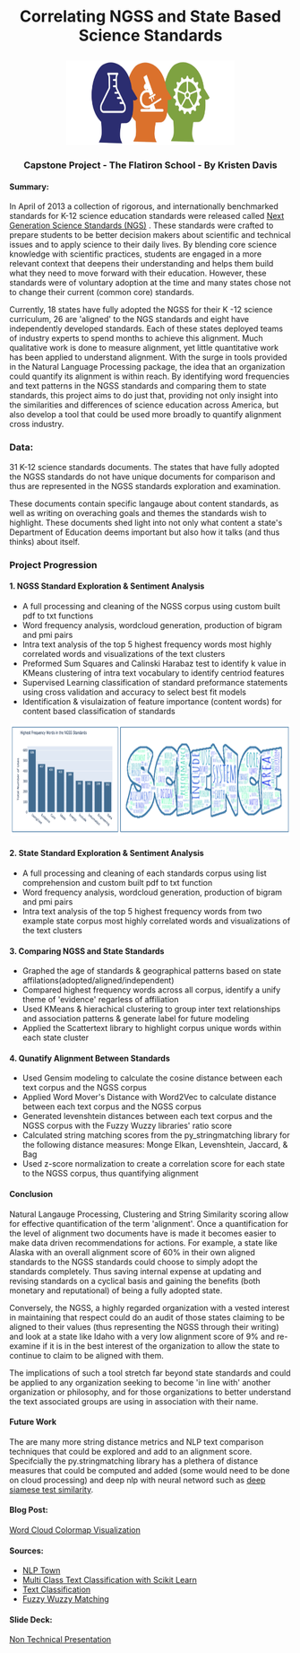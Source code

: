 # <p align="center"> Correlating NGSS and State Based Science Standards <p align="center">

<p align="center">
  <img width="300" height="150" src="/Images/NGSS.png">
<p align="center">
 
 [](/Images/NGSS.png) 
 
### <p align="center"> Capstone Project - The Flatiron School - By Kristen Davis <p align="center">

#### Summary:  
In April of 2013 a collection of rigorous, and internationally benchmarked standards for K-12 science education standards were released called [Next Generation Science Standards (NGS)](https://www.nextgenscience.org/) . These standards were crafted to prepare students to be better decision makers about scientific and technical issues and to apply science to their daily lives. By blending core science knowledge with scientific practices, students are engaged in a more relevant context that deepens their understanding and helps them build what they need to move forward with their education. However, these standards were of voluntary adoption at the time and many states chose not to change their current (common core) standards.

Currently, 18 states have fully adopted the NGSS for their K -12 science curriculum, 26 are 'aligned' to the NGS standards and eight have independently developed standards. Each of these states deployed teams of industry experts to spend months to achieve this alignment. Much qualitative work is done to measure alignment, yet little quantitative work has been applied to understand alignment. With the surge in tools provided in the Natural Language Processing package, the idea that an organization could quantify its alignment is within reach. By identifying word frequencies and text patterns in the NGSS standards and comparing them to state standards, this project aims to do just that, providing not only insight into the similarities and differences of science education across America, but also develop a tool that could be used more broadly to quantify alignment cross industry. 


### Data: 
31 K-12 science standards documents. The states that have fully adopted the NGSS standards do not have unique documents for comparison and thus are represented in the NGSS standards exploration and examination. 

These documents contain specific langauge about content standards, as well as writing on overaching goals and themes the standards wish to highlight. These documents shed light into not only what content a state's Department of Education deems important but also how it talks (and thus thinks) about itself.  

### Project Progression 

#### 1. NGSS Standard Exploration & Sentiment Analysis 
* A full processing and cleaning of the NGSS corpus using custom built pdf to txt functions
* Word frequency analysis, wordcloud generation, production of bigram and pmi pairs
* Intra text analysis of the top 5 highest frequency words most highly correlated words and visualizations of the text clusters 
* Preformed Sum Squares and Calinski Harabaz test to identify k value in KMeans clustering of intra text vocabulary to identify centriod features 
* Supervised Learning classification of standard preformance statements using cross validation and accuracy to select best fit models 
* Identification & visulaization of feature importance (content words) for content based classification of standards   


<p align="center">
  <img width="500" height="200" src="/Images/Section1.1">
<p align="center">
 
 [](/Images/Section1.1)

#### 2. State Standard Exploration & Sentiment Analysis 
* A full processing and cleaning of each standards corpus using list comprehension and custom built pdf to txt function 
* Word frequency analysis, wordcloud generation, production of bigram and pmi pairs
* Intra text analysis of the top 5 highest frequency words from two example state corpus most highly correlated words and visualizations of the text clusters   

#### 3. Comparing NGSS and State Standards 
* Graphed the age of standards & geographical patterns based on state affilations(adopted/aligned/independent)
* Compared highest frequency words across all corpus, identify a unify theme of 'evidence' regarless of affiliation
* Used KMeans & hierachical clustering to group inter text relationships and association patterns & generate label for future modeling
* Applied the Scattertext library to highlight corpus unique words within each state cluster 

#### 4. Qunatify Alignment Between Standards
* Used Gensim modeling to calculate the cosine distance between each text corpus and the NGSS corpus 
* Applied Word Mover's Distance with Word2Vec to calculate distance between each text corpus and the NGSS corpus  
* Generated levenshtein distances between each text corpus and the NGSS corpus with the Fuzzy Wuzzy libraries' ratio score
* Calculated string matching scores from the py_stringmatching library for the following distance measures: Monge Elkan, Levenshtein, Jaccard, & Bag  
* Used z-score normalization to create a correlation score for each state to the NGSS corpus, thus quantifying alignment

#### Conclusion 
Natural Langauge Processing, Clustering and String Similarity scoring allow for effective quantification of the term 'alignment'. Once a quantification for the level of alignment two documents have is made it becomes easier to make data driven recommendations for actions. For example, a state like Alaska with an overall alignment score of 60% in their own aligned standards to the NGSS standards could choose to simply adopt the standards completely. Thus saving internal expense at updating and revising standards on a cyclical basis and gaining the benefits (both monetary and reputational) of being a fully adopted state. 

Conversely, the NGSS, a highly regarded organization with a vested interest in maintaining that respect could do an audit of those states claiming to be aligned to their values (thus representing the NGSS through their writing) and look at a state like Idaho with a very low alignment score of 9% and re-examine if it is in the best interest of the organization to allow the state to continue to claim to be aligned with them. 

The implications of such a tool stretch far beyond state standards and could be applied to any organization seeking to become 'in line with' another organization or philosophy, and for those organizations to better understand the text associated groups are using in association with their name. 

#### Future Work 
The are many more string distance metrics and NLP text comparison techniques that could be explored and add to an alignment score. Specifcially the py.stringmatching library has a plethera of distance measures that could be computed and added (some would need to be done on cloud processing) and deep nlp with neural netword such as [deep siamese test similarity](https://github.com/dhwajraj/deep-siamese-text-similarity).


 #### Blog Post: 
 [Word Cloud Colormap Visualization](https://kristendavis27.medium.com/wordcloud-style-guide-2f348a03a7f8)


#### Sources: 
* [NLP Town](https://github.com/nlptown/nlp-notebooks/blob/master/An%20Introduction%20to%20Word%20Embeddings.ipynb) 
* [Multi Class Text Classification with Scikit Learn](https://towardsdatascience.com/multi-class-text-classification-with-scikit-learn-12f1e60e0a9f) 
* [Text Classification](http://brandonrose.org/clustering) 
* [Fuzzy Wuzzy Matching](https://medium.com/@jmcneilkeller/text-matching-with-fuzzywuzzy-6600eb32c530) 

#### Slide Deck: 
[Non Technical Presentation](https://docs.google.com/presentation/d/1ZEddVTqV8INCNWEz4m1Z8AlpPvOfOuxdUc9-AXd3gZ4/edit#slide=id.gb4150ccf36_0_5131)
